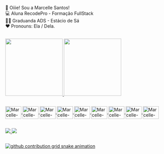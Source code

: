 # 
🤞 Oiiie! Sou a Marcelle Santos! <br>
💻 Aluna RecodePro - Formação FullStack<br>
👩‍🎓 Graduanda ADS - Estácio de Sá <br> 
❤️ Pronouns: Ela / Dela.<br><br>

<div>
  <a href="https://www.linkedin.com/in/marcelle-s-170995163">
    <img height="180em" src= "https://github-readme-stats.vercel.app/api?username=marcelledssantos&show_icons=true&theme=dracula&include_all_commits=true&count_private=true"/>
     <img height="180em" src= "https://github-readme-stats.vercel.app/api/top-langs/?username=marcelledssantos&layout=compact&langs_count=168&theme=dracula"/>
</div>

##

<div>
  <img align="center" alt="Marcelle-C" height="40" width="50" src="https://cdn.jsdelivr.net/gh/devicons/devicon/icons/c/c-plain.svg"/>
  <img align="center" alt="Marcelle-B" height="40" width="50" src="https://cdn.jsdelivr.net/gh/devicons/devicon/icons/bootstrap/bootstrap-original.svg"/>
  <img align="center" alt="Marcelle-Css" height="40" width="50" src="https://cdn.jsdelivr.net/gh/devicons/devicon/icons/css3/css3-original.svg"/>
  <img align="center" alt="Marcelle-Html" height="40" width="50" src="https://cdn.jsdelivr.net/gh/devicons/devicon/icons/html5/html5-original.svg"/>
  <img align="center" alt="Marcelle-Js" height="40" width="50" src="https://cdn.jsdelivr.net/gh/devicons/devicon/icons/javascript/javascript-original.svg"/>
  <img align="center" alt="Marcelle-React" height="40" width="50" src="https://cdn.jsdelivr.net/gh/devicons/devicon/icons/react/react-original.svg"/>
  <img align="center" alt="Marcelle-Java" height="40" width="50" src="https://cdn.jsdelivr.net/gh/devicons/devicon/icons/java/java-original.svg"/>
  <img align="center" alt="Marcelle-Mysql" height="40" width="50" src="https://cdn.jsdelivr.net/gh/devicons/devicon/icons/mysql/mysql-original.svg"/>
  <img align="center" alt="Marcelle-Mongo" height="40" width="50" src="https://cdn.jsdelivr.net/gh/devicons/devicon/icons/mongodb/mongodb-plain-wordmark.svg"/>
  </div>

##

<div>
  <a href="https://www.linkedin.com/in/marcelle-s-170995163/)" target="_blank"><img src="https://img.shields.io/badge/LinkedIn-0077B5?style=for-the-badge&logo=linkedin&logoColor=white"/>
   <a href="mailto:marcelledossantos2@gmail.com)" target="_blank"><img src="https://img.shields.io/badge/Gmail-D14836?style=for-the-badge&logo=gmail&logoColor=white"/>
</div>

##
<picture>
  <source media="(prefers-color-scheme: dark)" srcset="https://raw.githubusercontent.com/Marcelledssantos/Marcelledssantos/output/github-contribution-grid-snake-dark.svg">
  <source media="(prefers-color-scheme: light)" srcset="https://raw.githubusercontent.com/marcelledsantos/marcelledsantos/output/github-contribution-grid-snake.svg">
  <img alt="github contribution grid snake animation" src="https://raw.githubusercontent.com/marcelledsantos/marcelledsantos/output/github-contribution-grid-snake.svg">
</picture>


